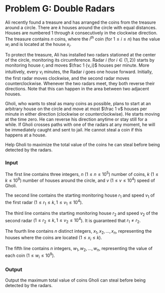 # Problem G: Double Radars

Ali recently found a treasure and has arranged the coins from the treasure around a circle. There are $k$ houses around the circle with equal distances. Houses are numbered 1 through $k$ consecutively in the clockwise direction. The treasure contains $n$ coins, where the $i ^ {th}$ coin (for $1 \le i \le n$) has the value $w_i$ and is located at the house $x_i$.

To protect the treasure, Ali has installed two radars stationed at the center of the circle, monitoring its circumference. Radar $i$ (for $i \in \{1, 2\}$) starts by monitoring house $r_i$ and moves $\frac 1 {v_i}$ houses per minute. More intuitively, every $v_i$ minutes, the Radar $i$ goes one house forward. Initially, the first radar moves clockwise, and the second radar moves counterclockwise. Whenever the two radars meet, they both reverse their directions. Note that this can happen in the area between two adjacent houses.

Gholi, who wants to steal as many coins as possible, plans to start at an arbitrary house on the circle and move at most $\frac 1 v$ houses per minute in either direction (clockwise or counterclockwise). He starts moving at the time zero. He can reverse his direction anytime or stay still for a while. If Gholi crosses paths with one of the radars at any moment, he will be immediately caught and sent to jail. He cannot steal a coin if this happens at a house.

Help Gholi to maximize the total value of the coins he can steal before being detected by the radars.

### Input

The first line contains three integers, $n$ ($1 \le n \le 10 ^ 5$) number of coins, $k$ ($1 \le k \le 10 ^ 9$) number of houses around the circle, and $v$ ($1 \le v \le 10 ^ 4$) speed of Gholi.

The second line contains the starting monitoring house $r_1$ and speed $v_1$ of the first radar ($1 \le r_1 \le k, 1 \le v_1 \le 10 ^ 4$).

The third line contains the starting monitoring house $r_2$ and speed $v_2$ of the second radar ($1 \le r_2 \le k, 1 \le v_2 \le 10 ^ 4$). It is guaranteed that $r_1 \neq r_2$.

The fourth line contains $n$ distinct integers, $x_1, x_2, \dots, x_n$, representing the houses where the coins are located ($1 \le x_i \le k$).

The fifth line contains $n$ integers, $w_1, w_2, \dots, w_n$, representing the value of each coin ($1 \le w_i \le 10 ^ 9$).

### Output

Output the maximum total value of coins Gholi can steal before being detected by the radars.

